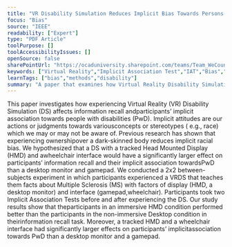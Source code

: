 ```yaml
---
title: "VR Disability Simulation Reduces Implicit Bias Towards Persons with Disabilities"
focus: "Bias"
source: "IEEE"
readability: ["Expert"]
type: "PDF Article"
toolPurpose: []
toolAccessibilityIssues: []
openSource: false
sharePointUrl: "https://ocaduniversity.sharepoint.com/teams/Team_WeCount/Shared%20Documents/Resources%20and%20Tools/Literature%20(curated)/VR%20Disability%20Simulation%20Reduces%20Implicit%20Bias%20Towards%20Persons%20with%20Disabilities.pdf"
keywords: ["Virtual Reality","Implicit Association Test","IAT","Bias","Disability Simulation","Immersion","Presence","Learning","InformationRecall","Head-Mounted Display","HMD"]
learnTags: ["bias","methods","disability"]
summary: "A paper that examines how Virtual Reality Disability Simulations can impact a person's information recall and implicit association toward people with disabilities. "
---
```

This paper investigates how experiencing Virtual Reality (VR) Disability Simulation (DS) affects information recall andparticipants’ implicit association towards people with disabilities (PwD). Implicit attitudes are our actions or judgments towards variousconcepts or stereotypes ( e.g., race) which we may or may not be aware of. Previous research has shown that experiencing ownershipover a dark-skinned body reduces implicit racial bias. We hypothesized that a DS with a tracked Head Mounted Display (HMD) and awheelchair interface would have a significantly larger effect on participants’ information recall and their implicit association towardsPwD than a desktop monitor and gamepad. We conducted a 2x2 between-subjects experiment in which participants experienced a VRDS that teaches them facts about Multiple Sclerosis (MS) with factors of display (HMD, a desktop monitor) and interface (gamepad,wheelchair). Participants took two Implicit Association Tests before and after experiencing the DS. Our study results show that theparticipants in an immersive HMD condition performed better than the participants in the non-immersive Desktop condition in theirinformation recall task. Moreover, a tracked HMD and a wheelchair interface had significantly larger effects on participants’ implicitassociation towards PwD than a desktop monitor and a gamepad.
